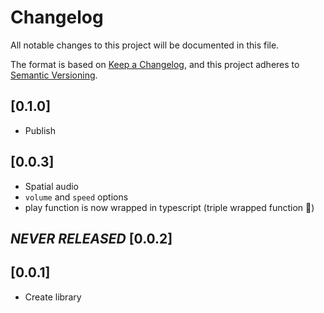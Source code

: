 # Changelog

All notable changes to this project will be documented in this file.

The format is based on [Keep a Changelog](https://keepachangelog.com/en/1.0.0/), and this project adheres to [Semantic Versioning](https://semver.org/spec/v2.0.0.html).

## [0.1.0]
 - Publish

## [0.0.3]

- Spatial audio
- `volume` and `speed` options
- play function is now wrapped in typescript (triple wrapped function 🤪)

## *NEVER RELEASED* [0.0.2]

## [0.0.1]

- Create library
